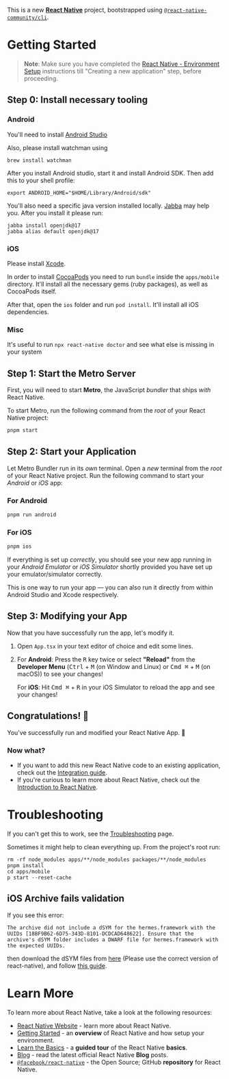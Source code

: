 This is a new [**React Native**](https://reactnative.dev) project, bootstrapped using [`@react-native-community/cli`](https://github.com/react-native-community/cli).

# Getting Started

> **Note**: Make sure you have completed the [React Native - Environment Setup](https://reactnative.dev/docs/environment-setup) instructions till "Creating a new application" step, before proceeding.

## Step 0: Install necessary tooling

### Android

You'll need to install [Android Studio](https://developer.android.com/studio)

Also, please install watchman using

```shell
brew install watchman
```

After you install Android studio, start it and install Android SDK. Then add this to your shell profile:

```shell
export ANDROID_HOME="$HOME/Library/Android/sdk"
```

You'll also need a specific java version installed locally. [Jabba](https://github.com/shyiko/jabba?tab=readme-ov-file#macos--linux) may help you. After you install it please run:

```shell
jabba install openjdk@17
jabba alias default openjdk@17
```

### iOS

Please install [Xcode](https://apps.apple.com/us/app/xcode/id497799835).

In order to install [CocoaPods](https://cocoapods.org/) you need to run `bundle` inside the `apps/mobile` directory. It'll install all the necessary gems (ruby packages), as well as CocoaPods itself.

After that, open the `ios` folder and run `pod install`. It'll install all iOS dependencies.

### Misc

It's useful to run `npx react-native doctor` and see what else is missing in your system

## Step 1: Start the Metro Server

First, you will need to start **Metro**, the JavaScript _bundler_ that ships _with_ React Native.

To start Metro, run the following command from the _root_ of your React Native project:

```bash
pnpm start
```

## Step 2: Start your Application

Let Metro Bundler run in its _own_ terminal. Open a _new_ terminal from the _root_ of your React Native project. Run the following command to start your _Android_ or _iOS_ app:

### For Android

```bash
pnpm run android
```

### For iOS

```bash
pnpm ios
```

If everything is set up _correctly_, you should see your new app running in your _Android Emulator_ or _iOS Simulator_ shortly provided you have set up your emulator/simulator correctly.

This is one way to run your app — you can also run it directly from within Android Studio and Xcode respectively.

## Step 3: Modifying your App

Now that you have successfully run the app, let's modify it.

1. Open `App.tsx` in your text editor of choice and edit some lines.
2. For **Android**: Press the <kbd>R</kbd> key twice or select **"Reload"** from the **Developer Menu** (<kbd>Ctrl</kbd> + <kbd>M</kbd> (on Window and Linux) or <kbd>Cmd ⌘</kbd> + <kbd>M</kbd> (on macOS)) to see your changes!

   For **iOS**: Hit <kbd>Cmd ⌘</kbd> + <kbd>R</kbd> in your iOS Simulator to reload the app and see your changes!

## Congratulations! :tada:

You've successfully run and modified your React Native App. :partying_face:

### Now what?

- If you want to add this new React Native code to an existing application, check out the [Integration guide](https://reactnative.dev/docs/integration-with-existing-apps).
- If you're curious to learn more about React Native, check out the [Introduction to React Native](https://reactnative.dev/docs/getting-started).

# Troubleshooting

If you can't get this to work, see the [Troubleshooting](https://reactnative.dev/docs/troubleshooting) page.

Sometimes it might help to clean everything up. From the project's root run:

```shell
rm -rf node_modules apps/**/node_modules packages/**/node_modules
pnpm install
cd apps/mobile
p start --reset-cache
```

## iOS Archive fails validation

If you see this error:

```
The archive did not include a dSYM for the hermes.framework with the UUIDs [18BF9B62-6D75-343D-8101-DCDCAD648622]. Ensure that the archive's dSYM folder includes a DWARF file for hermes.framework with the expected UUIDs.
```

then download the dSYM files from [here](https://github.com/facebook/react-native/releases/tag/v0.75.4) (Please use the correct version of react-native), and follow [this guide](https://github.com/facebook/react-native/issues/46243#issuecomment-2402818940).

# Learn More

To learn more about React Native, take a look at the following resources:

- [React Native Website](https://reactnative.dev) - learn more about React Native.
- [Getting Started](https://reactnative.dev/docs/environment-setup) - an **overview** of React Native and how setup your environment.
- [Learn the Basics](https://reactnative.dev/docs/getting-started) - a **guided tour** of the React Native **basics**.
- [Blog](https://reactnative.dev/blog) - read the latest official React Native **Blog** posts.
- [`@facebook/react-native`](https://github.com/facebook/react-native) - the Open Source; GitHub **repository** for React Native.
